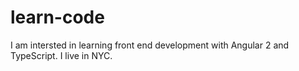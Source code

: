 # learn-code
I am intersted in learning front end development with Angular 2 and TypeScript. I live in NYC. 
